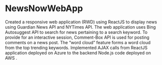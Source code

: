 # NewsNowWebApp
Created a responsive web application (RWD) using ReactJS to display news using Guardian News API and NYTimes API. 
The web application uses Bing Autosuggest API to search for news pertaining to a search keyword. To provide for an interactive session,
Comment-Box API is used for posting comments on a news post. The “word cloud” feature forms a word cloud from the top trending keywords.
Implemented AJAX calls from ReactJS application deployed on Azure to the backend Node.js code deployed on AWS .

